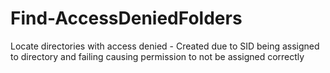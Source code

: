 # Find-AccessDeniedFolders
Locate directories with access denied - Created due to SID being assigned to directory and failing causing permission to not be assigned correctly

